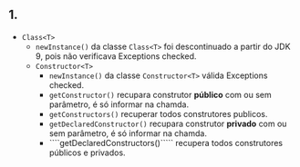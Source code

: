 ## 1.
* ````Class<T>````
  * ````newInstance()```` da classe ````Class<T>```` foi descontinuado a partir do JDK 9, pois não verificava Exceptions checked.
  * ````Constructor<T>````
    * ````newInstance()```` da classe ````Constructor<T>```` válida Exceptions checked.
    * ````getConstructor()```` recupara construtor **público** com ou sem parâmetro, é só informar na chamda.
    * ````getConstructors()```` recuperar todos construtores publicos.
    * ````getDeclaredConstructor()```` recupara construtor **privado** com ou sem parâmetro, é só informar na chamda.
    * ````getDeclaredConstructors()````` recupera todos construtores públicos e privados.
